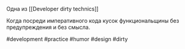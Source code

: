 Одна из [[Developer dirty technics]]

Когда посреди императивного кода кусок функциональщины без предупреждения и без смысла.

#development #practice #humor #design #dirty
